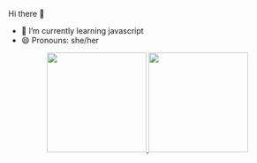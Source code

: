 Hi there 👋

- 🌱 I’m currently learning javascript
- 😄 Pronouns: she/her

<div align="center">
  <a href="https://beacons.ai/carvmi">
  <img height="180em" src="https://github-readme-stats.vercel.app/api?username=carvmi&show_icons=true&theme=highcontrast&include_all_commits=true&count_private=true"/>
  <img height="180em" src="https://github-readme-stats.vercel.app/api/top-langs/?username=carvmi&layout=compact&langs_count=7&theme=highcontrast"/>
</div>
